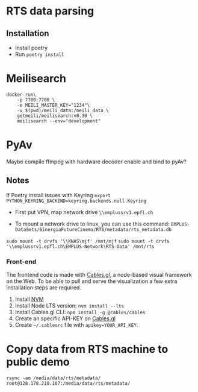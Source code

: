 # RTS data parsing

## Installation
- Install poetry
- Run `poetry install`

# Meilisearch
```
docker run\
    -p 7700:7700 \
    -e MEILI_MASTER_KEY="1234"\
    -v $(pwd)/meili_data:/meili_data \
    getmeili/meilisearch:v0.30 \
    meilisearch --env="development"
```

# PyAv

Maybe compile ffmpeg with hardware decoder enable and bind to pyAv?

## Notes

If Poetry install issues with Keyring
`export PYTHON_KEYRING_BACKEND=keyring.backends.null.Keyring`

- First put VPN, map network drive
`\\emplussrv1.epfl.ch`

- To mount a network drive to linux, you can use this command:
`EMPLUS-DataSets/SinergiaFutureCinema/RTS/metadata/rts_metadata.db`

`sudo mount -t drvfs '\\KNAS\mjf' /mnt/mjf`
`sudo mount -t drvfs '\\emplussrv1.epfl.ch\EMPLUS-Network\RTS-Data' /mnt/rts`

### Front-end
The frontend code is made with [Cables.gl](htttps://cables.gl), a node-based visual framework on the Web. To be able to pull and serve the visualization a few extra installation steps are required.

1. Install [NVM](https://github.com/nvm-sh/nvm)
2. Install Node LTS version:  ```nvm install --lts```
3. Install Cables.gl CLI:  ```npm install -g @cables/cables```
4. Create an specific API-KEY on [Cables.gl](https://cables.gl/settings)
5. Create `~/.cablesrc` file with `apikey=YOUR_API_KEY`.


# Copy data from RTS machine to public demo
```
rsync -am /media/data/rts/metadata/ root@128.178.218.107:/media/data/rts/metadata/
```